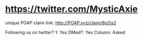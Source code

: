 # https://twitter.com/MysticAxie

unique POAP claim link: 
http://POAP.xyz/claim/8p2js2

Following us on twitter? 1: Yes
DMed?: Yes
Column: Asked